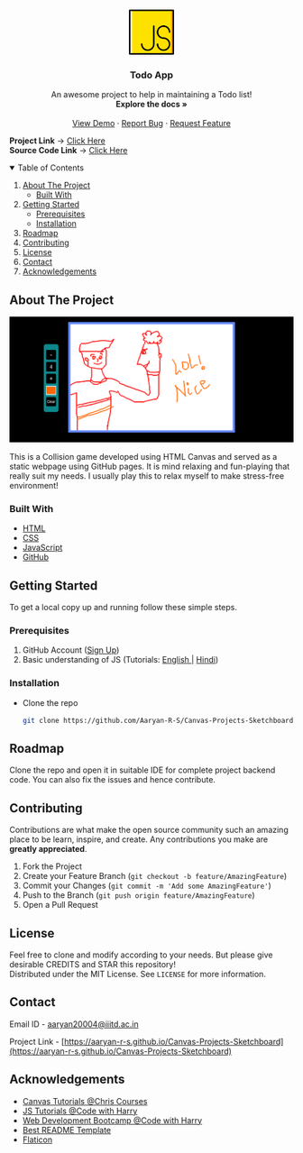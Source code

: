 <!-- PROJECT LOGO -->
<br />
<p align="center">
  <a href="https://aaryan-r-s.github.io/Canvas-Projects-Sketchboard">
    <img src="readme-images/logo.png" alt="Logo" width="80" height="80">
  </a>

  <h3 align="center">Todo App</h3>

  <p align="center">
    An awesome project to help in maintaining a Todo list!
    <br />
    <strong>Explore the docs »</strong>
    <br />
    <br />
    <a href="https://aaryan-r-s.github.io/Canvas-Projects-Sketchboard">View Demo</a>
    ·
    <a href="https://github.com/Aaryan-R-S/Canvas-Projects-Sketchboard/issues">Report Bug</a>
    ·
    <a href="https://github.com/Aaryan-R-S/Canvas-Projects-Sketchboard/issues">Request Feature</a>
    <br />
</p>

**Project Link** -> [Click Here](https://aaryan-r-s.github.io/Canvas-Projects-Sketchboard)
<br>
**Source Code Link** -> [Click Here](https://github.com/Aaryan-R-S/Canvas-Projects-Sketchboard)
<br>

<!-- TABLE OF CONTENTS -->
<details open="open">
  <summary>Table of Contents</summary>
  <ol>
    <li>
      <a href="#about-the-project">About The Project</a>
      <ul>
        <li><a href="#built-with">Built With</a></li>
      </ul>
    </li>
    <li>
      <a href="#getting-started">Getting Started</a>
      <ul>
        <li><a href="#prerequisites">Prerequisites</a></li>
        <li><a href="#installation">Installation</a></li>
      </ul>
    </li>
    <li><a href="#roadmap">Roadmap</a></li>
    <li><a href="#contributing">Contributing</a></li>
    <li><a href="#license">License</a></li>
    <li><a href="#contact">Contact</a></li>
    <li><a href="#acknowledgements">Acknowledgements</a></li>
  </ol>
</details>



<!-- ABOUT THE PROJECT -->
## About The Project

![Product Name Screen Shot][product-screenshot]

This is a Collision game developed using HTML Canvas and served as a static webpage using GitHub pages. It is mind relaxing and fun-playing that really suit my needs. I usually play this to relax myself to make stress-free environment!

### Built With

* [HTML](https://www.w3schools.com/html/)
* [CSS](https://www.w3schools.com/css/default.asp)
* [JavaScript](https://www.javascript.com/)
* [GitHub](https://github.com)



<!-- GETTING STARTED -->
## Getting Started

To get a local copy up and running follow these simple steps.

### Prerequisites

1. GitHub Account ([Sign Up](https://github.com))
2. Basic understanding of JS (Tutorials: [English ](https://www.youtube.com/playlist?list=PLRAV69dS1uWSxUIk5o3vQY2-_VKsOpXLD)| [Hindi](https://youtu.be/hKB-YGF14SY))


### Installation

- Clone the repo
   ```sh
   git clone https://github.com/Aaryan-R-S/Canvas-Projects-Sketchboard.git
   ```


<!-- ROADMAP -->
## Roadmap

Clone the repo and open it in suitable IDE for complete project backend code. You can also fix the issues and hence contribute.



<!-- CONTRIBUTING -->
## Contributing

Contributions are what make the open source community such an amazing place to be learn, inspire, and create. Any contributions you make are **greatly appreciated**.

1. Fork the Project
2. Create your Feature Branch (`git checkout -b feature/AmazingFeature`)
3. Commit your Changes (`git commit -m 'Add some AmazingFeature'`)
4. Push to the Branch (`git push origin feature/AmazingFeature`)
5. Open a Pull Request

<!-- LICENSE -->
## License

Feel free to clone and modify according to your needs. But please give desirable CREDITS and STAR this repository!<br> Distributed under the MIT License. See `LICENSE` for more information.


<!-- CONTACT -->
## Contact

Email ID - aaryan20004@iiitd.ac.in

Project Link - [https://aaryan-r-s.github.io/Canvas-Projects-Sketchboard](https://aaryan-r-s.github.io/Canvas-Projects-Sketchboard)


<!-- ACKNOWLEDGEMENTS -->
## Acknowledgements
* [Canvas Tutorials @Chris Courses](https://www.youtube.com/playlist?list=PLpPnRKq7eNW3We9VdCfx9fprhqXHwTPXL)
* [JS Tutorials @Code with Harry](https://youtu.be/hKB-YGF14SY)
* [Web Development Bootcamp @Code with Harry](https://youtube.com/playlist?list=PLu0W_9lII9agiCUZYRsvtGTXdxkzPyItg)
* [Best README Template](https://github.com/othneildrew/Best-README-Template)
* [Flaticon](https://flaticon.com)


<!-- MARKDOWN LINKS & IMAGES -->
[product-screenshot]: readme-images/screenshot.png

